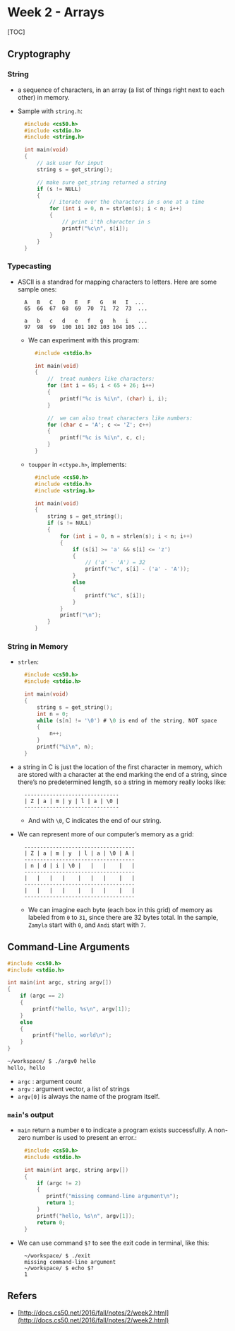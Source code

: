 # Week 2 - Arrays

\[TOC\]

## Cryptography

### String

* a sequence of characters, in an array \(a list of things right next to each other\) in memory.
* Sample with `string.h`:

  ```c
    #include <cs50.h>
    #include <stdio.h>
    #include <string.h>

    int main(void)
    {
        // ask user for input
        string s = get_string();

        // make sure get_string returned a string
        if (s != NULL)
        {
            // iterate over the characters in s one at a time
            for (int i = 0, n = strlen(s); i < n; i++)
            {
                // print i'th character in s
                printf("%c\n", s[i]);
            }
        }
    }
  ```

### Typecasting

* ASCII is a standrad for mapping characters to letters. Here are some sample ones:

  ```text
    A   B   C   D   E   F   G   H   I  ...
    65  66  67  68  69  70  71  72  73  ...

    a   b   c   d   e   f   g   h   i   ...
    97  98  99  100 101 102 103 104 105 ...
  ```

  * We can experiment with this program:

    ```c
      #include <stdio.h>

      int main(void)
      {
          //  treat numbers like characters:
          for (int i = 65; i < 65 + 26; i++)
          {
              printf("%c is %i\n", (char) i, i);
          }

          //  we can also treat characters like numbers:
          for (char c = 'A'; c <= 'Z'; c++)
          {
              printf("%c is %i\n", c, c);
          }
      }
    ```

  * `toupper` in `<ctype.h>`, implements:

    ```c
      #include <cs50.h>
      #include <stdio.h>
      #include <string.h>

      int main(void)
      {
          string s = get_string();
          if (s != NULL)
          {
              for (int i = 0, n = strlen(s); i < n; i++)
              {
                  if (s[i] >= 'a' && s[i] <= 'z')
                  {
                      // ('a' - 'A') = 32
                      printf("%c", s[i] - ('a' - 'A'));
                  }
                  else
                  {
                      printf("%c", s[i]);
                  }
              }
              printf("\n");
          }
      }
    ```

### String in Memory

* `strlen`:

  ```c
    #include <cs50.h>
    #include <stdio.h>

    int main(void)
    {
        string s = get_string();
        int n = 0;
        while (s[n] != '\0') # \0 is end of the string, NOT space
        {
            n++;
        }
        printf("%i\n", n);
    }
  ```

* a string in C is just the location of the first character in memory, which are stored with a character at the end marking the end of a string, since there’s no predetermined length, so a string in memory really looks like:

  ```text
    ------------------------------
    | Z | a | m | y | l | a | \0 |
    ------------------------------
  ```

  * And with `\0`, C indicates the end of our string.

* We can represent more of our computer’s memory as a grid:

  ```text
    -----------------------------------
    | Z | a | m | y  | l | a | \0 | A |
    -----------------------------------
    | n | d | i | \0 |   |   |    |   |
    -----------------------------------
    |   |   |   |    |   |   |    |   |
    -----------------------------------
    |   |   |   |    |   |   |    |   |
    -----------------------------------
  ```

  * We can imagine each byte \(each box in this grid\) of memory as labeled from `0` to `31`, since there are 32 bytes total. In the sample, `Zamyla` start with `0`, and `Andi` start with `7`.

## Command-Line Arguments

```c
#include <cs50.h>
#include <stdio.h>

int main(int argc, string argv[])
{
    if (argc == 2)
    {
        printf("hello, %s\n", argv[1]);
    }
    else
    {
        printf("hello, world\n");
    }
}
```

```bash
~/workspace/ $ ./argv0 hello
hello, hello
```

* `argc` : argument count
* `argv` : argument vector, a list of strings
* `argv[0]` is always the name of the program itself.

### `main`'s output

* `main` return a number `0` to indicate a program exists successfully. A non-zero number is used to present an error.:

  ```c
    #include <cs50.h>
    #include <stdio.h>

    int main(int argc, string argv[])
    {
        if (argc != 2)
        {
           printf("missing command-line argument\n");
           return 1;
        }
        printf("hello, %s\n", argv[1]);
        return 0;
    }
  ```

* We can use command `$?` to see the exit code in terminal, like this:

  ```text
    ~/workspace/ $ ./exit
    missing command-line argument
    ~/workspace/ $ echo $?
    1
  ```

## Refers

* [http://docs.cs50.net/2016/fall/notes/2/week2.html](http://docs.cs50.net/2016/fall/notes/2/week2.html)

